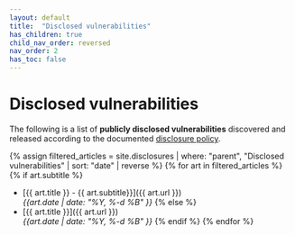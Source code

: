 ```yaml
---
layout: default
title:  "Disclosed vulnerabilities"
has_children: true
child_nav_order: reversed
nav_order: 2
has_toc: false
---
```


# Disclosed vulnerabilities
The following is a list of **publicly disclosed vulnerabilities** discovered and released according to the documented <a href="{{ site.url }}/disclosures/policy/">disclosure policy</a>.


{% assign filtered_articles = site.disclosures | where: "parent", "Disclosed vulnerabilities" | sort: "date" | reverse %}
{% for art in filtered_articles %}
{% if art.subtitle %}
- [{{ art.title }} - {{ art.subtitle}}]({{ art.url }})<br>
*{{art.date | date: "%Y, %-d %B" }}*
{% else %}
- [{{ art.title }}]({{ art.url }})<br>
*{{art.date | date: "%Y, %-d %B" }}*
{% endif %}
{% endfor %}